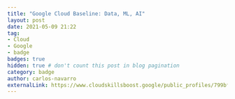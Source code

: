 ```yaml
---
title: "Google Cloud Baseline: Data, ML, AI"
layout: post
date: 2021-05-09 21:22
tag:
- Cloud
- Google
- badge
badges: true
hidden: true # don't count this post in blog pagination
category: badge
author: carlos-navarro
externalLink: https://www.cloudskillsboost.google/public_profiles/799bf8c8-0895-4121-a4b1-1441d22577f8/badges/885090
---
```


